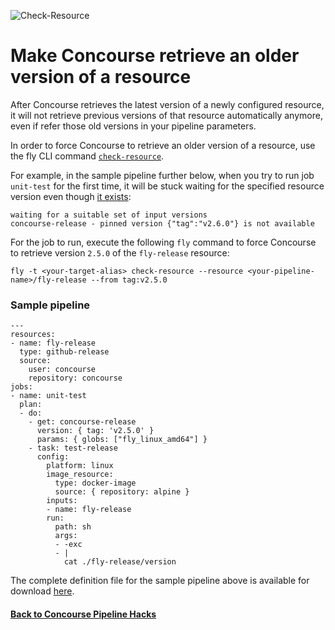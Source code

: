 ![Check-Resource](https://raw.githubusercontent.com/lsilvapvt/misc-support-files/master/docs/icons/concourse-check-resource.png)

# Make Concourse retrieve an older version of a resource

After Concourse retrieves the latest version of a newly configured resource, it will not retrieve previous versions of that resource automatically anymore, even if refer those old versions in your pipeline parameters.

In order to force Concourse to retrieve an older version of a resource, use the fly CLI command [`check-resource`](https://concourse.ci/fly-check-resource.html).

For example, in the sample pipeline further below, when you try to run job `unit-test` for the first time, it will be stuck waiting for the specified resource version even though [it exists](https://github.com/concourse/concourse/releases/tag/v2.6.0):

```
waiting for a suitable set of input versions
concourse-release - pinned version {"tag":"v2.6.0"} is not available
```

For the job to run, execute the following `fly` command to force Concourse to retrieve version `2.5.0` of the `fly-release` resource:
```
fly -t <your-target-alias> check-resource --resource <your-pipeline-name>/fly-release --from tag:v2.5.0
```

### Sample pipeline

```
---
resources:
- name: fly-release
  type: github-release
  source:
    user: concourse
    repository: concourse
jobs:
- name: unit-test
  plan:
  - do:
    - get: concourse-release
      version: { tag: 'v2.5.0' }
      params: { globs: ["fly_linux_amd64"] }
    - task: test-release
      config:
        platform: linux
        image_resource:
          type: docker-image
          source: { repository: alpine }
        inputs:
        - name: fly-release
        run:
          path: sh
          args:
          - -exc
          - |
            cat ./fly-release/version
```

The complete definition file for the sample pipeline above is available for download [here](pipeline.yml).


#### [Back to Concourse Pipeline Hacks](..)
